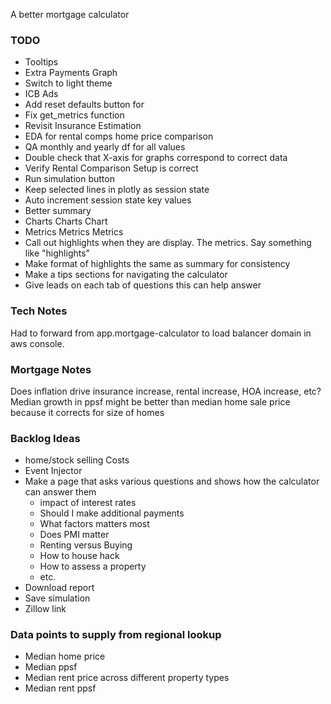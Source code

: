 A better mortgage calculator

### TODO
- Tooltips
- Extra Payments Graph
- Switch to light theme
- ICB Ads
- Add reset defaults button for 
- Fix get_metrics function
- Revisit Insurance Estimation
- EDA for rental comps home price comparison
- QA monthly and yearly df for all values
- Double check that X-axis for graphs correspond to correct data
- Verify Rental Comparison Setup is correct
- Run simulation button
- Keep selected lines in plotly as session state
- Auto increment session state key values
- Better summary
- Charts Charts Chart
- Metrics Metrics Metrics
- Call out highlights when they are display. The metrics. Say something like "highlights"
- Make format of highlights the same as summary for consistency
- Make a tips sections for navigating the calculator
- Give leads on each tab of questions this can help answer

### Tech Notes
Had to forward from app.mortgage-calculator to load balancer domain in aws console.

### Mortgage Notes
Does inflation drive insurance increase, rental increase, HOA increase, etc?
Median growth in ppsf might be better than median home sale price because it corrects for size of homes

### Backlog Ideas
- home/stock selling Costs
- Event Injector
- Make a page that asks various questions and shows how the calculator can answer them
    - impact of interest rates
    - Should I make additional payments
    - What factors matters most
    - Does PMI matter
    - Renting versus Buying
    - How to house hack
    - How to assess a property
    - etc.
- Download report
- Save simulation
- Zillow link

### Data points to supply from regional lookup
- Median home price
- Median ppsf
- Median rent price across different property types
- Median rent ppsf